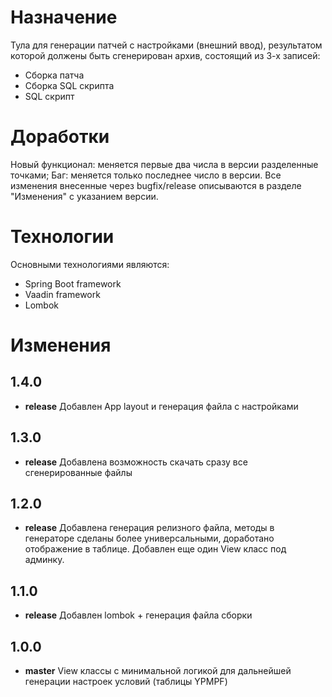 # Назначение
Тула для генерации патчей с настройками (внешний ввод), результатом которой должены быть сгенерирован архив, состоящий из 3-х записей:
* Сборка патча
* Сборка SQL скрипта
* SQL скрипт

# Доработки
Новый функционал: меняется первые два числа в версии разделенные точками;
Баг: меняется только последнее число в версии.
Все изменения внесенные через bugfix/release описываются в разделе "Изменения" с указанием версии.

# Технологии
Основными технологиями являются:
* Spring Boot framework
* Vaadin framework
* Lombok

# Изменения
## 1.4.0
* **release** Добавлен App layout и генерация файла с настройками
## 1.3.0
* **release** Добавлена возможность скачать сразу все сгенерированные файлы
## 1.2.0
* **release** Добавлена генерация релизного файла, методы в генераторе сделаны более универсальными, доработано отображение в таблице. Добавлен еще один View класс под админку.
## 1.1.0
* **release** Добавлен lombok + генерация файла сборки 
## 1.0.0
* **master** View классы с минимальной логикой для дальнейшей генерации настроек условий (таблицы YPMPF)  
